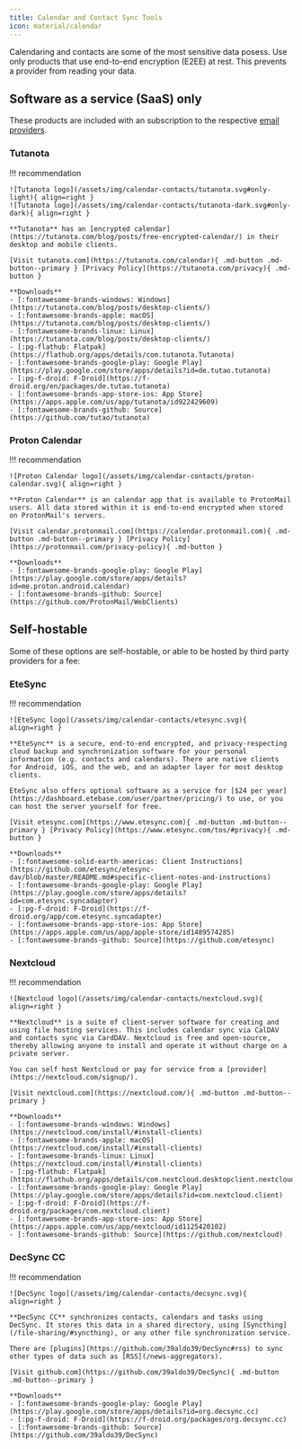 ```yaml
---
title: Calendar and Contact Sync Tools
icon: material/calendar
---
```

Calendaring and contacts are some of the most sensitive data posess. Use only products that use end-to-end encryption (E2EE) at rest. This prevents a provider from reading your data.

## Software as a service (SaaS) only

These products are included with an subscription to the respective [email providers](/email).

### Tutanota

!!! recommendation

    ![Tutanota logo](/assets/img/calendar-contacts/tutanota.svg#only-light){ align=right }
    ![Tutanota logo](/assets/img/calendar-contacts/tutanota-dark.svg#only-dark){ align=right }

    **Tutanota** has an [encrypted calendar](https://tutanota.com/blog/posts/free-encrypted-calendar/) in their desktop and mobile clients.

    [Visit tutanota.com](https://tutanota.com/calendar){ .md-button .md-button--primary } [Privacy Policy](https://tutanota.com/privacy){ .md-button }

    **Downloads**
    - [:fontawesome-brands-windows: Windows](https://tutanota.com/blog/posts/desktop-clients/)
    - [:fontawesome-brands-apple: macOS](https://tutanota.com/blog/posts/desktop-clients/)
    - [:fontawesome-brands-linux: Linux](https://tutanota.com/blog/posts/desktop-clients/)
    - [:pg-flathub: Flatpak](https://flathub.org/apps/details/com.tutanota.Tutanota)
    - [:fontawesome-brands-google-play: Google Play](https://play.google.com/store/apps/details?id=de.tutao.tutanota)
    - [:pg-f-droid: F-Droid](https://f-droid.org/en/packages/de.tutao.tutanota)
    - [:fontawesome-brands-app-store-ios: App Store](https://apps.apple.com/us/app/tutanota/id922429609)
    - [:fontawesome-brands-github: Source](https://github.com/tutao/tutanota)

### Proton Calendar

!!! recommendation

    ![Proton Calendar logo](/assets/img/calendar-contacts/proton-calendar.svg){ align=right }

    **Proton Calendar** is an calendar app that is available to ProtonMail users. All data stored within it is end-to-end encrypted when stored on ProtonMail's servers.

    [Visit calendar.protonmail.com](https://calendar.protonmail.com){ .md-button .md-button--primary } [Privacy Policy](https://protonmail.com/privacy-policy){ .md-button }

    **Downloads**
    - [:fontawesome-brands-google-play: Google Play](https://play.google.com/store/apps/details?id=me.proton.android.calendar)
    - [:fontawesome-brands-github: Source](https://github.com/ProtonMail/WebClients)

## Self-hostable

Some of these options are self-hostable, or able to be hosted by third party providers for a fee:

### EteSync

!!! recommendation

    ![EteSync logo](/assets/img/calendar-contacts/etesync.svg){ align=right }

    **EteSync** is a secure, end-to-end encrypted, and privacy-respecting cloud backup and synchronization software for your personal information (e.g. contacts and calendars). There are native clients for Android, iOS, and the web, and an adapter layer for most desktop clients.

    EteSync also offers optional software as a service for [$24 per year](https://dashboard.etebase.com/user/partner/pricing/) to use, or you can host the server yourself for free.

    [Visit etesync.com](https://www.etesync.com){ .md-button .md-button--primary } [Privacy Policy](https://www.etesync.com/tos/#privacy){ .md-button }

    **Downloads**
    - [:fontawesome-solid-earth-americas: Client Instructions](https://github.com/etesync/etesync-dav/blob/master/README.md#specific-client-notes-and-instructions)
    - [:fontawesome-brands-google-play: Google Play](https://play.google.com/store/apps/details?id=com.etesync.syncadapter)
    - [:pg-f-droid: F-Droid](https://f-droid.org/app/com.etesync.syncadapter)
    - [:fontawesome-brands-app-store-ios: App Store](https://apps.apple.com/us/app/apple-store/id1489574285)
    - [:fontawesome-brands-github: Source](https://github.com/etesync)

### Nextcloud

!!! recommendation

    ![Nextcloud logo](/assets/img/calendar-contacts/nextcloud.svg){ align=right }

    **Nextcloud** is a suite of client-server software for creating and using file hosting services. This includes calendar sync via CalDAV and contacts sync via CardDAV. Nextcloud is free and open-source, thereby allowing anyone to install and operate it without charge on a private server.

    You can self host Nextcloud or pay for service from a [provider](https://nextcloud.com/signup/).

    [Visit nextcloud.com](https://nextcloud.com/){ .md-button .md-button--primary }

    **Downloads**
    - [:fontawesome-brands-windows: Windows](https://nextcloud.com/install/#install-clients)
    - [:fontawesome-brands-apple: macOS](https://nextcloud.com/install/#install-clients)
    - [:fontawesome-brands-linux: Linux](https://nextcloud.com/install/#install-clients)
    - [:pg-flathub: Flatpak](https://flathub.org/apps/details/com.nextcloud.desktopclient.nextcloud)
    - [:fontawesome-brands-google-play: Google Play](https://play.google.com/store/apps/details?id=com.nextcloud.client)
    - [:pg-f-droid: F-Droid](https://f-droid.org/packages/com.nextcloud.client)
    - [:fontawesome-brands-app-store-ios: App Store](https://apps.apple.com/us/app/nextcloud/id1125420102)
    - [:fontawesome-brands-github: Source](https://github.com/nextcloud)

### DecSync CC

!!! recommendation

    ![DecSync logo](/assets/img/calendar-contacts/decsync.svg){ align=right }

    **DecSync CC** synchronizes contacts, calendars and tasks using DecSync. It stores this data in a shared directory, using [Syncthing](/file-sharing/#syncthing), or any other file synchronization service.

    There are [plugins](https://github.com/39aldo39/DecSync#rss) to sync other types of data such as [RSS](/news-aggregators).

    [Visit github.com](https://github.com/39aldo39/DecSync){ .md-button .md-button--primary }

    **Downloads**
    - [:fontawesome-brands-google-play: Google Play](https://play.google.com/store/apps/details?id=org.decsync.cc)
    - [:pg-f-droid: F-Droid](https://f-droid.org/packages/org.decsync.cc)
    - [:fontawesome-brands-github: Source](https://github.com/39aldo39/DecSync)
